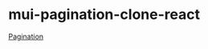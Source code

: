 # mui-pagination-clone-react
[Pagination](https://codesandbox.io/p/github/shivaji33/mui-pagination-clone-react/main)
